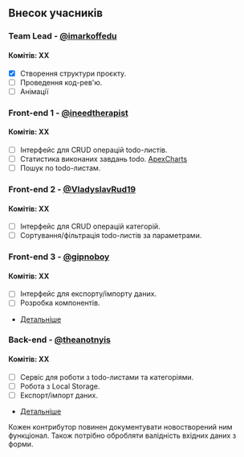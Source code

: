 ﻿## Внесок учасників

### Team Lead - [@imarkoffedu](https://github.com/imarkoffedu)
#### Комітів: XX
- [x] Створення структури проєкту.
- [ ] Проведення код-рев'ю.
- [ ] Анімації

### Front-end 1 - [@ineedtherapist](https://github.com/ineedtherapist)
#### Комітів: XX
- [ ] Інтерфейс для CRUD операцій todo-листів.
- [ ] Статистика виконаних завдань todo. [ApexCharts](https://apexcharts.com/)
- [ ] Пошук по todo-листам.

### Front-end 2 - [@VladyslavRud19](https://github.com/VladyslavRud19)
#### Комітів: XX
- [ ] Інтерфейс для CRUD операцій категорій.
- [ ] Сортування/фільтрація todo-листів за параметрами.

### Front-end 3 - [@gipnoboy](https://github.com/gipnoboy)
#### Комітів: XX
- [ ] Інтерфейс для експорту/імпорту даних.
- [ ] Розробка компонентів.
- [Детальніше](./frontend3-task.md)

### Back-end - [@theanotnyis](https://github.com/theantonyis)
#### Комітів: XX
- [ ] Сервіс для роботи з todo-листами та категоріями.
- [ ] Робота з Local Storage.
- [ ] Експорт/імпорт даних.
- [Детальніше](./backend-task.md)

Кожен контрибутор повинен документувати новостворений ним функціонал.
Також потрібно обробляти валідність вхідних даних з форми.